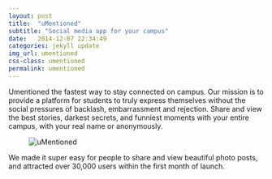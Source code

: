 ```yaml
---
layout: post
title:  "uMentioned"
subtitle: "Social media app for your campus"
date:   2014-12-07 22:34:49
categories: jekyll update
img_url: umentioned
css-class: umentioned
permalink: umentioned
---
```

<section>
  <p>
  Umentioned the fastest way to stay connected on campus. Our mission is to provide a platform for students to truly express themselves without the social pressures of backlash, embarrassment and rejection. Share and view the best stories, darkest secrets, and funniest moments with your entire campus, with your real name or anonymously.
  </p>
</section>

<figure>
  <img src="{{'/img/umentioned_full.png' | prepend: site.baseurl}}" alt="uMentioned">
</figure>

<section>
  <p>
  We made it super easy for people to share and view beautiful photo posts, and attracted over 30,000 users within the first month of launch.
  </p>
</section>